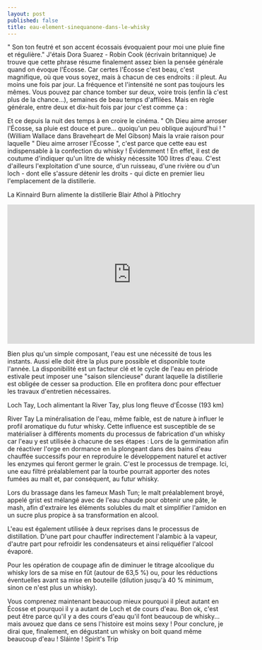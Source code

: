 ```yaml
---
layout: post
published: false
title: eau-element-sinequanone-dans-le-whisky
---
```


" Son ton feutré et son accent écossais évoquaient pour moi une pluie fine et régulière."
J'étais Dora Suarez - Robin Cook (écrivain britannique)
Je trouve que cette phrase résume finalement assez bien la pensée générale quand on évoque l'Écosse. Car certes l'Écosse c'est beau, c'est magnifique, où que vous soyez, mais à chacun de ces endroits : il pleut. Au moins une fois par jour.
La fréquence et l'intensité ne sont pas toujours les mêmes. Vous pouvez par chance tomber sur deux, voire trois (enfin là c'est plus de la chance...), semaines de beau temps d'affilées. Mais en règle générale, entre deux et dix-huit fois par jour c'est comme ça :

Et ce depuis la nuit des temps à en croire le cinéma.
" Oh Dieu aime arroser l'Écosse, sa pluie est douce et pure... quoiqu'un peu oblique aujourd'hui ! " (William Wallace dans Braveheart de Mel Gibson)
Mais la vraie raison pour laquelle " Dieu aime arroser l'Écosse ", c'est parce que cette eau est indispensable à la confection du whisky ! Évidemment !
En effet, il est de coutume d'indiquer qu'un litre de whisky nécessite 100 litres d'eau.
C'est d'ailleurs l'exploitation d'une source, d'un ruisseau, d'une rivière ou d'un loch - dont elle s'assure détenir les droits - qui dicte en premier lieu l'emplacement de la distillerie.

La Kinnaird Burn alimente la distillerie Blair Athol à Pitlochry

<iframe width="560" height="315" src="https://www.youtube.com/embed/fY1SWsaIf4o" frameborder="0" allowfullscreen></iframe>

Bien plus qu'un simple composant, l'eau est une nécessité de tous les instants. Aussi elle doit être la plus pure possible et disponible toute l'année.
La disponibilité est un facteur clé et le cycle de l'eau en période estivale peut imposer une "saison silencieuse" durant laquelle la distillerie est obligée de cesser sa production. Elle en profitera donc pour effectuer les travaux d'entretien nécessaires.

Loch Tay, Loch alimentant la River Tay, plus long fleuve d'Écosse (193 km)


River Tay
La minéralisation de l'eau, même faible, est de nature à influer le profil aromatique du futur whisky.
Cette influence est susceptible de se matérialiser à différents moments du processus de fabrication d'un whisky car l'eau y est utilisée à chacune de ses étapes :
Lors de la germination afin de réactiver l'orge en dormance en la plongeant dans des bains d'eau chauffée successifs pour en reproduire le développement naturel et activer les enzymes qui feront germer le grain. C'est le processus de trempage. Ici, une eau filtré préalablement par la tourbe pourrait apporter des notes fumées au malt et, par conséquent, au futur whisky.

Lors du brassage dans les fameux Mash Tun; le malt préalablement broyé, appelé grist est mélangé avec de l'eau chaude pour obtenir une pâte, le mash, afin d'extraire les éléments solubles du malt et simplifier l'amidon en un sucre plus propice à sa transformation en alcool.

L'eau est également utilisée à deux reprises dans le processus de distillation. D'une part pour chauffer indirectement l'alambic à la vapeur, d'autre part pour refroidir les condensateurs et ainsi reliquéfier l'alcool évaporé.

Pour les opération de coupage afin de diminuer le titrage alcoolique du whisky lors de sa mise en fût (autour de 63,5 %) ou, pour les réductions éventuelles avant sa mise en bouteille (dilution jusqu'à 40 % minimum, sinon ce n'est plus un whisky).

Vous comprenez maintenant beaucoup mieux pourquoi il pleut autant en Écosse et pourquoi il y a autant de Loch et de cours d'eau.
Bon ok, c'est peut être parce qu'il y a des cours d'eau qu'il font beaucoup de whisky... mais avouez que dans ce sens l'histoire est moins sexy !
Pour conclure, je dirai que, finalement, en dégustant un whisky on boit quand même beaucoup d'eau !
                        Sláinte !
Spirit's Trip
